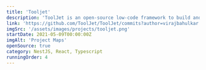 ```yaml
---
title: 'Tooljet'
description: 'ToolJet is an open-source low-code framework to build and deploy internal tools quickly with minimal engineering effort. ToolJet drag and drop frontend builder allows you to build complicated responsive frontend applications within minutes.'
link: 'https://github.com/ToolJet/ToolJet/commits?author=virajbahulkar'
imgSrc: '/assets/images/projects/tooljet.png'
startDate: 2021-05-09T00:00:00Z
imgAlt: 'Project Maps'
openSource: true
category: NestJS, React, Typescript
runningOrder: 4
---
```

